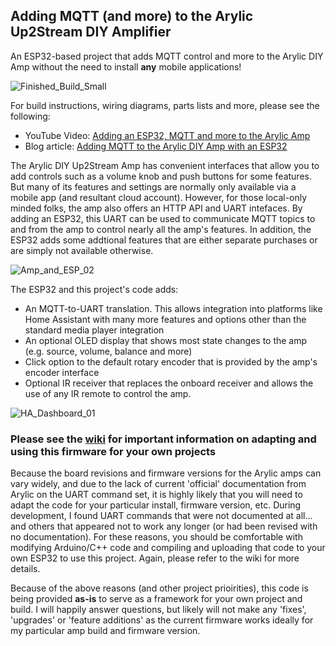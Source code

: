 ## Adding MQTT (and more) to the Arylic Up2Stream DIY Amplifier
An ESP32-based project that adds MQTT control and more to the Arylic DIY Amp without the need to install **any** mobile applications!

![Finished_Build_Small](https://user-images.githubusercontent.com/55962781/216686591-e848d1ba-e7c6-480c-b4ff-9059607b4078.jpg)

For build instructions, wiring diagrams, parts lists and more, please see the following:
- YouTube Video: [Adding an ESP32, MQTT and more to the Arylic Amp](https://youtu.be/bE3YqMwv0SI)
- Blog article: [Adding MQTT to the Arylic DIY Amp with an ESP32](https://resinchemtech.blogspot.com/2022/12/arylic-amp-mqtt.html)

The Arylic DIY Up2Stream Amp has convenient interfaces that allow you to add controls such as a volume knob and push buttons for some features.  But many of its features and settings are normally only available via a mobile app (and resultant cloud account).  However, for those local-only minded folks, the amp also offers an HTTP API and  UART intefaces.  By adding an ESP32, this UART can be used to communicate MQTT topics to and from the amp to control nearly all the amp's features.  In addition, the ESP32 adds some addtional features that are either separate purchases or are simply not available otherwise.

![Amp_and_ESP_02](https://user-images.githubusercontent.com/55962781/216692174-f3b8c337-defc-4340-985e-c0c6e9065719.png)

The ESP32 and this project's code adds:

- An MQTT-to-UART translation.  This allows integration into platforms like Home Assistant with many more features and options other than the standard media player integration
- An optional OLED display that shows most state changes to the amp (e.g. source, volume, balance and more)
- Click option to the default rotary encoder that is provided by the amp's encoder interface
- Optional IR receiver that replaces the onboard receiver and allows the use of any IR remote to control the amp.

![HA_Dashboard_01](https://user-images.githubusercontent.com/55962781/216692697-9169711e-2550-4d4c-950d-c2796c9e8901.jpg)

### Please see the [wiki](https://github.com/Resinchem/Arylic-Amp-MQTT/wiki) for important information on adapting and using this firmware for your own projects

Because the board revisions and firmware versions for the Arylic amps can vary widely, and due to the lack of current 'official' documentation from Arylic on the UART command set, it is highly likely that you will need to adapt the code for your particular install, firmware version, etc.  During development, I found UART commands that were not documented at all... and others that appeared not to work any longer (or had been revised with no documentation).  For these reasons, you should be comfortable with modifying Arduino/C++ code and compiling and uploading that code to your own ESP32 to use this project.  Again, please refer to the wiki for more details.

Because of the above reasons (and other project prioirities), this code is being provided **as-is** to serve as a framework for your own project and build.  I will happily answer questions, but likely will not make any 'fixes', 'upgrades' or 'feature additions' as the current firmware works ideally for my particular amp build and firmware version.
